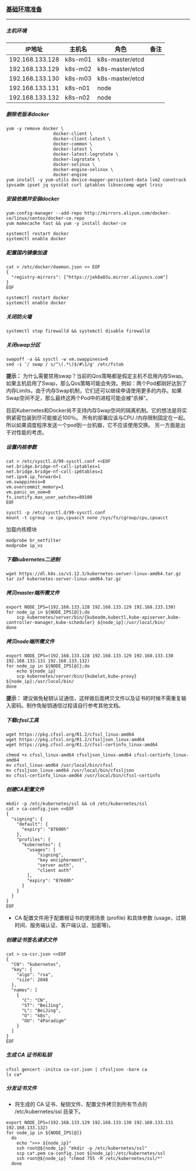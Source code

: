 <!-- toc -->
### <u>基础环境准备</u>
---
##### 主机环境

| IP地址          | 主机名  | 角色            | 备注 |
| --------------- | ------- | --------------- | ---- |
| 192.168.133.128 | k8s-m01 | k8s-master/etcd |      |
| 192.168.133.129 | k8s-m02 | k8s-master/etcd |      |
| 192.168.133.130 | k8s-m03 | k8s-master/etcd |      |
| 192.168.133.131 | k8s-n01 | node            |      |
| 192.168.133.132 | k8s-n02 | node            |      |

##### 删除老版本docker

```shell
yum -y remove docker \
                  docker-client \
                  docker-client-latest \
                  docker-common \
                  docker-latest \
                  docker-latest-logrotate \
                  docker-logrotate \
                  docker-selinux \
                  docker-engine-selinux \
                  docker-engine
yum install -y yum-utils device-mapper-persistent-data lvm2 conntrack ipvsadm ipset jq sysstat curl iptables libseccomp wget lrzsz
```
##### 安装依赖并安装docker

```
yum-config-manager --add-repo http://mirrors.aliyun.com/docker-ce/linux/centos/docker-ce.repo
yum makecache fast && yum -y install docker-ce

systemctl restart docker
systemctl enable docker
```
##### 配置国内镜像加速

```
cat > /etc/docker/daemon.json << EOF
{
  "registry-mirrors": ["https://jek8a03u.mirror.aliyuncs.com"]
}
EOF

systemctl restart docker
systemctl enable docker
```
##### 关闭防火墙
```
systemctl stop firewalld && systemctl disable firewalld
```
##### 关闭swap分区
```
swapoff -a && sysctl -w vm.swappiness=0
sed -i '/ swap / s/^\(.*\)$/#\1/g' /etc/fstab
```
**提示：**
为什么需要禁用swap？当前的Qos策略都是假定主机不启用内存Swap。如果主机启用了Swap，那么Qos策略可能会失效。例如：两个Pod都刚好达到了内存Limits，由于内存Swap机制，它们还可以继续申请使用更多的内存。如果Swap空间不足，那么最终这两个Pod中的进程可能会被“杀掉”。

目前Kubernetes和Docker尚不支持内存Swap空间的隔离机制。它的想法是将实例紧密包装到尽可能接近100％。 所有的部署应该与CPU /内存限制固定在一起。 所以如果调度程序发送一个pod到一台机器，它不应该使用交换。 另一方面是出于对性能的考虑。

##### 设置内核参数

```
cat > /etc/sysctl.d/99-sysctl.conf <<EOF
net.bridge.bridge-nf-call-iptables=1
net.bridge.bridge-nf-call-ip6tables=1
net.ipv4.ip_forward=1
vm.swappiness=0
vm.overcommit_memory=1
vm.panic_on_oom=0
fs.inotify.max_user_watches=89100
EOF

sysctl -p /etc/sysctl.d/99-sysctl.conf
mount -t cgroup -o cpu,cpuacct none /sys/fs/cgroup/cpu,cpuacct
```
加载内核模块

```
modprobe br_netfilter
modprobe ip_vs
```
##### 下载kubernetes二进制

```
wget https://dl.k8s.io/v1.12.3/kubernetes-server-linux-amd64.tar.gz
tar zxf kubernetes-server-linux-amd64.tar.gz
```
##### 拷贝master端所需文件
```shell
export NODE_IPS=(192.168.133.128 192.168.133.129 192.168.133.130)
for node_ip in ${NODE_IPS[@]};do
    scp kubernetes/server/bin/{kubeadm,kubectl,kube-apiserver,kube-controller-manager,kube-scheduler} ${node_ip}:/usr/local/bin/
done
```

##### 拷贝node端所需文件

```
export NODE_IPS=(192.168.133.128 192.168.133.129 192.168.133.130 192.168.133.131 192.168.133.132)
for node_ip in ${NODE_IPS[@]};do
	echo ${node_ip}
    scp kubernetes/server/bin/{kubelet,kube-proxy} ${node_ip}:/usr/local/bin/
done
```
**提示：**
建议做免秘钥认证通信，这样做后面拷贝文件以及证书的时候不需重复输入密码。制作免秘钥通信过程请自行参考其他文档。

##### 下载cfssl工具

```
wget https://pkg.cfssl.org/R1.2/cfssl_linux-amd64
wget https://pkg.cfssl.org/R1.2/cfssljson_linux-amd64
wget https://pkg.cfssl.org/R1.2/cfssl-certinfo_linux-amd64

chmod +x cfssl_linux-amd64 cfssljson_linux-amd64 cfssl-certinfo_linux-amd64
mv cfssl_linux-amd64 /usr/local/bin/cfssl
mv cfssljson_linux-amd64 /usr/local/bin/cfssljson
mv cfssl-certinfo_linux-amd64 /usr/local/bin/cfssl-certinfo
```
##### 创建CA配置文件
```
mkdir -p /etc/kubernetes/ssl && cd /etc/kubernetes/ssl
cat > ca-config.json <<EOF
{
  "signing": {
    "default": {
      "expiry": "87600h"
    },
    "profiles": {
      "kubernetes": {
        "usages": [
            "signing",
            "key encipherment",
            "server auth",
            "client auth"
        ],
        "expiry": "87600h"
      }
    }
  }
}
EOF
```
+ CA 配置文件用于配置根证书的使用场景 (profile) 和具体参数 (usage，过期时间、服务端认证、客户端认证、加密等)。
##### 创建证书签名请求文件
```
cat > ca-csr.json <<EOF
{
  "CN": "kubernetes",
  "key": {
    "algo": "rsa",
    "size": 2048
  },
  "names": [
    {
      "C": "CN",
      "ST": "BeiJing",
      "L": "BeiJing",
      "O": "k8s",
      "OU": "4Paradigm"
    }
  ]
}
EOF
```
##### 生成 CA 证书和私钥

```
cfssl gencert -initca ca-csr.json | cfssljson -bare ca
ls ca*
```

##### 分发证书文件
+ 将生成的 CA 证书、秘钥文件、配置文件拷贝到所有节点的 /etc/kubernetes/ssl 目录下。
```
export NODE_IPS=(192.168.133.129 192.168.133.130 192.168.133.131 192.168.133.132)
for node_ip in ${NODE_IPS[@]}
  do
    echo ">>> ${node_ip}"
    ssh root@${node_ip} "mkdir -p /etc/kubernetes/ssl"
    scp ca*.pem ca-config.json ${node_ip}:/etc/kubernetes/ssl
    ssh root@${node_ip} "chmod 755 -R /etc/kubernetes/ssl/*"
  done
```
